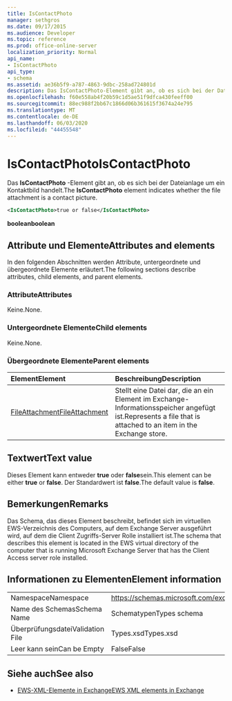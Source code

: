 ```yaml
---
title: IsContactPhoto
manager: sethgros
ms.date: 09/17/2015
ms.audience: Developer
ms.topic: reference
ms.prod: office-online-server
localization_priority: Normal
api_name:
- IsContactPhoto
api_type:
- schema
ms.assetid: ae36b5f9-a787-4863-9dbc-258ad724801d
description: Das IsContactPhoto-Element gibt an, ob es sich bei der Dateianlage um ein Kontaktbild handelt.
ms.openlocfilehash: f60e558ab4f20b59c1d5ae51f9dfca430feeff00
ms.sourcegitcommit: 88ec988f2bb67c1866d06b361615f3674a24e795
ms.translationtype: MT
ms.contentlocale: de-DE
ms.lasthandoff: 06/03/2020
ms.locfileid: "44455548"
---
```

# <a name="iscontactphoto"></a><span data-ttu-id="81618-103">IsContactPhoto</span><span class="sxs-lookup"><span data-stu-id="81618-103">IsContactPhoto</span></span>

<span data-ttu-id="81618-104">Das **IsContactPhoto** -Element gibt an, ob es sich bei der Dateianlage um ein Kontaktbild handelt.</span><span class="sxs-lookup"><span data-stu-id="81618-104">The **IsContactPhoto** element indicates whether the file attachment is a contact picture.</span></span> 
  
```xml
<IsContactPhoto>true or false</IsContactPhoto>
```

 <span data-ttu-id="81618-105">**boolean**</span><span class="sxs-lookup"><span data-stu-id="81618-105">**boolean**</span></span>
## <a name="attributes-and-elements"></a><span data-ttu-id="81618-106">Attribute und Elemente</span><span class="sxs-lookup"><span data-stu-id="81618-106">Attributes and elements</span></span>

<span data-ttu-id="81618-107">In den folgenden Abschnitten werden Attribute, untergeordnete und übergeordnete Elemente erläutert.</span><span class="sxs-lookup"><span data-stu-id="81618-107">The following sections describe attributes, child elements, and parent elements.</span></span>
  
### <a name="attributes"></a><span data-ttu-id="81618-108">Attribute</span><span class="sxs-lookup"><span data-stu-id="81618-108">Attributes</span></span>

<span data-ttu-id="81618-109">Keine.</span><span class="sxs-lookup"><span data-stu-id="81618-109">None.</span></span>
  
### <a name="child-elements"></a><span data-ttu-id="81618-110">Untergeordnete Elemente</span><span class="sxs-lookup"><span data-stu-id="81618-110">Child elements</span></span>

<span data-ttu-id="81618-111">Keine.</span><span class="sxs-lookup"><span data-stu-id="81618-111">None.</span></span>
  
### <a name="parent-elements"></a><span data-ttu-id="81618-112">Übergeordnete Elemente</span><span class="sxs-lookup"><span data-stu-id="81618-112">Parent elements</span></span>

|<span data-ttu-id="81618-113">**Element**</span><span class="sxs-lookup"><span data-stu-id="81618-113">**Element**</span></span>|<span data-ttu-id="81618-114">**Beschreibung**</span><span class="sxs-lookup"><span data-stu-id="81618-114">**Description**</span></span>|
|:-----|:-----|
|[<span data-ttu-id="81618-115">FileAttachment</span><span class="sxs-lookup"><span data-stu-id="81618-115">FileAttachment</span></span>](fileattachment.md) <br/> |<span data-ttu-id="81618-116">Stellt eine Datei dar, die an ein Element im Exchange-Informationsspeicher angefügt ist.</span><span class="sxs-lookup"><span data-stu-id="81618-116">Represents a file that is attached to an item in the Exchange store.</span></span>  <br/> |
   
## <a name="text-value"></a><span data-ttu-id="81618-117">Textwert</span><span class="sxs-lookup"><span data-stu-id="81618-117">Text value</span></span>

<span data-ttu-id="81618-118">Dieses Element kann entweder **true** oder **false**sein.</span><span class="sxs-lookup"><span data-stu-id="81618-118">This element can be either **true** or **false**.</span></span> <span data-ttu-id="81618-119">Der Standardwert ist **false**.</span><span class="sxs-lookup"><span data-stu-id="81618-119">The default value is **false**.</span></span>
  
## <a name="remarks"></a><span data-ttu-id="81618-120">Bemerkungen</span><span class="sxs-lookup"><span data-stu-id="81618-120">Remarks</span></span>

<span data-ttu-id="81618-121">Das Schema, das dieses Element beschreibt, befindet sich im virtuellen EWS-Verzeichnis des Computers, auf dem Exchange Server ausgeführt wird, auf dem die Client Zugriffs-Server Rolle installiert ist.</span><span class="sxs-lookup"><span data-stu-id="81618-121">The schema that describes this element is located in the EWS virtual directory of the computer that is running Microsoft Exchange Server that has the Client Access server role installed.</span></span>
  
## <a name="element-information"></a><span data-ttu-id="81618-122">Informationen zu Elementen</span><span class="sxs-lookup"><span data-stu-id="81618-122">Element information</span></span>

|||
|:-----|:-----|
|<span data-ttu-id="81618-123">Namespace</span><span class="sxs-lookup"><span data-stu-id="81618-123">Namespace</span></span>  <br/> |https://schemas.microsoft.com/exchange/services/2006/types  <br/> |
|<span data-ttu-id="81618-124">Name des Schemas</span><span class="sxs-lookup"><span data-stu-id="81618-124">Schema Name</span></span>  <br/> |<span data-ttu-id="81618-125">Schematypen</span><span class="sxs-lookup"><span data-stu-id="81618-125">Types schema</span></span>  <br/> |
|<span data-ttu-id="81618-126">Überprüfungsdatei</span><span class="sxs-lookup"><span data-stu-id="81618-126">Validation File</span></span>  <br/> |<span data-ttu-id="81618-127">Types.xsd</span><span class="sxs-lookup"><span data-stu-id="81618-127">Types.xsd</span></span>  <br/> |
|<span data-ttu-id="81618-128">Leer kann sein</span><span class="sxs-lookup"><span data-stu-id="81618-128">Can be Empty</span></span>  <br/> |<span data-ttu-id="81618-129">False</span><span class="sxs-lookup"><span data-stu-id="81618-129">False</span></span>  <br/> |
   
## <a name="see-also"></a><span data-ttu-id="81618-130">Siehe auch</span><span class="sxs-lookup"><span data-stu-id="81618-130">See also</span></span>



- [<span data-ttu-id="81618-131">EWS-XML-Elemente in Exchange</span><span class="sxs-lookup"><span data-stu-id="81618-131">EWS XML elements in Exchange</span></span>](ews-xml-elements-in-exchange.md)

